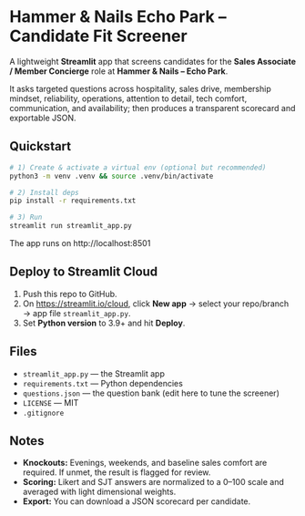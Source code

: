 # Hammer & Nails Echo Park – Candidate Fit Screener

A lightweight **Streamlit** app that screens candidates for the **Sales Associate / Member Concierge** role at **Hammer & Nails – Echo Park**.

It asks targeted questions across hospitality, sales drive, membership mindset, reliability, operations, attention to detail, tech comfort, communication, and availability; then produces a transparent scorecard and exportable JSON.

## Quickstart

```bash
# 1) Create & activate a virtual env (optional but recommended)
python3 -m venv .venv && source .venv/bin/activate

# 2) Install deps
pip install -r requirements.txt

# 3) Run
streamlit run streamlit_app.py
```

The app runs on http://localhost:8501

## Deploy to Streamlit Cloud

1. Push this repo to GitHub.
2. On https://streamlit.io/cloud, click **New app** → select your repo/branch → app file `streamlit_app.py`.
3. Set **Python version** to 3.9+ and hit **Deploy**.

## Files

- `streamlit_app.py` — the Streamlit app
- `requirements.txt` — Python dependencies
- `questions.json` — the question bank (edit here to tune the screener)
- `LICENSE` — MIT
- `.gitignore`

## Notes

- **Knockouts:** Evenings, weekends, and baseline sales comfort are required. If unmet, the result is flagged for review.
- **Scoring:** Likert and SJT answers are normalized to a 0–100 scale and averaged with light dimensional weights.
- **Export:** You can download a JSON scorecard per candidate.
